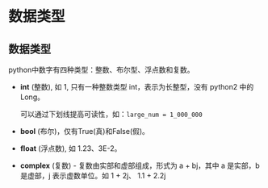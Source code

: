 # 数据类型

## 数据类型

python中数字有四种类型：整数、布尔型、浮点数和复数。

- **int** (整数), 如 1, 只有一种整数类型 int，表示为长整型，没有 python2 中的 Long。

    可以通过下划线提高可读性，如：`large_num = 1_000_000`

- **bool** (布尔)，仅有True(真)和False(假)。

- **float** (浮点数), 如 1.23、3E-2。

- **complex** (复数) - 复数由实部和虚部组成，形式为 a + bj，其中 a 是实部，b 是虚部，j 表示虚数单位。如 1 + 2j、 1.1 + 2.2j


